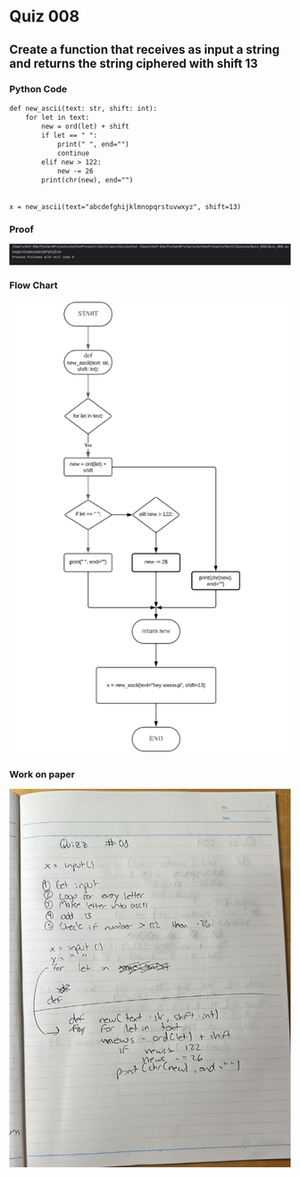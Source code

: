 # Quiz 008
## Create a function that receives as input a string and returns the string ciphered with shift 13
### Python Code
```.pyc
def new_ascii(text: str, shift: int):
    for let in text:
        new = ord(let) + shift
        if let == " ":
            print(" ", end="")
            continue
        elif new > 122:
            new -= 26
        print(chr(new), end="")


x = new_ascii(text="abcdefghijklmnopqrstuvwxyz", shift=13)
```

### Proof
![Quiz_008_Proof_Image.png](Quiz_008_Proof_Image.png)

### Flow Chart
![Quiz_008_Flow_Chart.png](Quiz_008_Flow_Chart.png)

### Work on paper
![Quiz_008_Work_Paper.jpeg](Quiz_008_Work_Paper.jpeg)